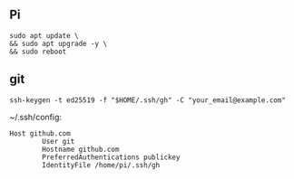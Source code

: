 ## Pi

```
sudo apt update \
&& sudo apt upgrade -y \
&& sudo reboot
```

## git
```
ssh-keygen -t ed25519 -f "$HOME/.ssh/gh" -C "your_email@example.com"
```

~/.ssh/config:
```
Host github.com
        User git
        Hostname github.com
        PreferredAuthentications publickey
        IdentityFile /home/pi/.ssh/gh
```

